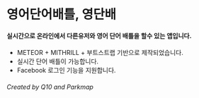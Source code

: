 # 영어단어배틀, 영단배
#### 실시간으로 온라인에서 다른유저와 영어 단어 배틀을 할수 있는 앱입니다.

* METEOR + MITHRILL + 부트스트랩 기반으로 제작되었습니다.
* 실시간 단어 배틀이 가능합니다.
* Facebook 로그인 기능을 지원합니다. 

###### Created by Q10 and Parkmap
